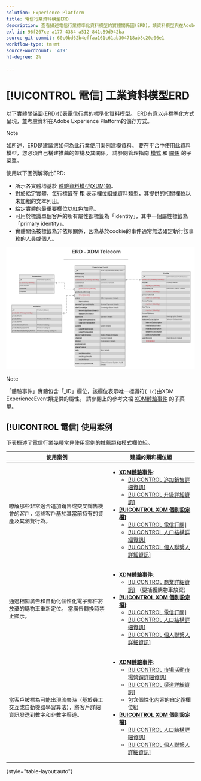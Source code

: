 ```yaml
---
solution: Experience Platform
title: 電信行業資料模型ERD
description: 查看描述電信行業標準化資料模型的實體關係圖(ERD)，該資料模型與在Adobe Experience Platform使用的經驗資料模型(XDM)相容。
exl-id: 96f267ce-a177-4384-a512-841c89d942ba
source-git-commit: 60c0bd62b4effaa161c61ab304718ab8c20a06e1
workflow-type: tm+mt
source-wordcount: '419'
ht-degree: 2%

---
```


# [!UICONTROL 電信] 工業資料模型ERD

以下實體關係圖(ERD)代表電信行業的標準化資料模型。 ERD有意以非標準化方式呈現，並考慮資料在Adobe Experience Platform的儲存方式。

>[!NOTE]
>
>如所述，ERD是建議您如何為此行業使用案例建模資料。 要在平台中使用此資料模型，您必須自己構建推薦的架構及其關係。 請參閱管理指南 [模式](../../ui/resources/schemas.md) 和 [關係](../../tutorials/relationship-ui.md) 的子菜單。

使用以下圖例解釋此ERD:

* 所示各實體均基於 [體驗資料模型(XDM)類](../composition.md#class)。
* 對於給定實體，每行標籤在 **粗** 表示欄位組或資料類型，其提供的相關欄位以未加粗的文本列出。
* 給定實體的最重要欄位以紅色加亮。
* 可用於標識單個客戶的所有屬性都標籤為「identity」，其中一個屬性標籤為「primary identity」。
* 實體關係被標籤為非依賴關係，因為基於cookie的事件通常無法確定執行該事務的人員或個人。


![](../../images/industries/telecom.png)

>[!NOTE]
>
>「體驗事件」實體包含「_ID」欄位，該欄位表示唯一標識符(`_id`)由XDM ExperienceEvent類提供的屬性。 請參閱上的參考文檔 [XDM體驗事件](../../classes/experienceevent.md) 的子菜單。

## [!UICONTROL 電信] 使用案例

下表概述了電信行業幾種常見使用案例的推薦類和模式欄位組。

| 使用案例 | 建議的類和欄位組 |
| --- | --- |
| 瞭解那些非常適合追加銷售或交叉銷售機會的客戶，這些客戶基於其當前持有的資產及其瀏覽行為。 | <ul><li>**[XDM體驗事件](../../classes/experienceevent.md)**:<ul><li>[[!UICONTROL 追加銷售詳細資訊]](../../field-groups/event/upsell-details.md)</li><li>[[!UICONTROL 升級詳細資訊]](../../field-groups/event/upgrade-details.md)</li></ul></li><li>**[[!UICONTROL XDM 個別設定檔]](../../classes/individual-profile.md)**:<ul><li>[[!UICONTROL 電信訂閱]](../../field-groups/profile/telecom-subscription.md)</li><li>[[!UICONTROL 人口結構詳細資訊]](../../field-groups/profile/demographic-details.md)</li><li>[[!UICONTROL 個人聯繫人詳細資訊]](../../field-groups/profile/personal-contact-details.md)</li></ul></li></ul> |
| 通過相關廣告和自動化個性化電子郵件將放棄的購物車重新定位。 當廣告轉換時禁止顯示。 | <ul><li>**[XDM體驗事件](../../classes/experienceevent.md)**:<ul><li>[[!UICONTROL 商業詳細資訊]](../../field-groups/event/upsell-details.md) （要捕獲購物車放棄）</li></ul></li><li>**[[!UICONTROL XDM 個別設定檔]](../../classes/individual-profile.md)**:<ul><li>[[!UICONTROL 電信訂閱]](../../field-groups/profile/telecom-subscription.md)</li><li>[[!UICONTROL 人口結構詳細資訊]](../../field-groups/profile/demographic-details.md)</li><li>[[!UICONTROL 個人聯繫人詳細資訊]](../../field-groups/profile/personal-contact-details.md)</li></ul></li></ul> |
| 當客戶被標為可能出現流失時（基於員工交互或自動機器學習算法），將客戶詳細資訊發送到數字和非數字渠道。 | <ul><li>**[XDM體驗事件](../../classes/experienceevent.md)**:<ul><li>[[!UICONTROL 市場活動市場營銷詳細資訊]](../../field-groups/event/campaign-marketing-details.md)</li><li>[[!UICONTROL 渠道詳細資訊]](../../field-groups/event/channel-details.md)</li><li>包含個性化內容的自定義欄位組</li></ul></li><li>**[[!UICONTROL XDM 個別設定檔]](../../classes/individual-profile.md)**:<ul><li>[[!UICONTROL 人口結構詳細資訊]](../../field-groups/profile/demographic-details.md)</li><li>[[!UICONTROL 個人聯繫人詳細資訊]](../../field-groups/profile/personal-contact-details.md)</li></ul></li></ul> |

{style="table-layout:auto"}
